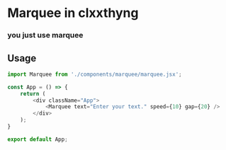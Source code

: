 # Marquee in clxxthyng

### you just use marquee 


## Usage

```javascript
import Marquee from './components/marquee/marquee.jsx';

const App = () => {
    return (
        <div className="App">
            <Marquee text="Enter your text." speed={10} gap={20} />
        </div>
    );
}

export default App;
```